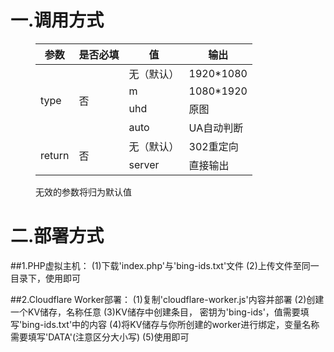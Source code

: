 # 一.调用方式
 <figure><table><thead><tr><th>参数</th><th>是否必填</th><th>值</th><th>输出</th></tr></thead><tbody><tr><td rowspan="4">type</td><td rowspan="4">否</td><td>无（默认）</td><td>1920*1080</td></tr><tr><td>m</td><td>1080*1920</td></tr><tr><td>uhd</td><td>原图</td></tr><tr><td>auto</td><td>UA自动判断</td></tr><tr><td rowspan="2">return</td><td rowspan="2">否</td><td>无（默认）</td><td>302重定向</td></tr><tr><td>server</td><td>直接输出</td></tr></tbody></table><figcaption>无效的参数将归为默认值</figcaption></figure>
 
# 二.部署方式
 ##1.PHP虚拟主机：
 (1)下载'index.php'与'bing-ids.txt'文件
 (2)上传文件至同一目录下，使用即可
 
 ##2.Cloudflare Worker部署：
 (1)复制'cloudflare-worker.js'内容并部署
 (2)创建一个KV储存，名称任意
 (3)KV储存中创建条目，
  密钥为'bing-ids'，值需要填写'bing-ids.txt'中的内容
 (4)将KV储存与你所创建的worker进行绑定，变量名称需要填写'DATA'(注意区分大小写)
 (5)使用即可